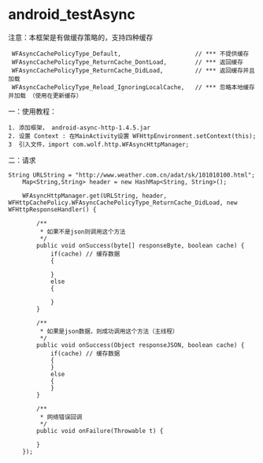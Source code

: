 # android_testAsync
 
   注意：本框架是有做缓存策略的，支持四种缓存
   
	 WFAsyncCachePolicyType_Default,                     // *** 不提供缓存
	 WFAsyncCachePolicyType_ReturnCache_DontLoad,        // *** 返回缓存
	 WFAsyncCachePolicyType_ReturnCache_DidLoad,         // *** 返回缓存并且加载
	 WFAsyncCachePolicyType_Reload_IgnoringLocalCache,   // *** 忽略本地缓存并加载 （使用在更新缓存）
  
  
一：使用教程：

    1. 添加框架， android-async-http-1.4.5.jar
    2. 设置 Context : 在MainActivity设置	WFHttpEnvironment.setContext(this);
    3  引入文件，import com.wolf.http.WFAsyncHttpManager;
    
二：请求
  
    String URLString = "http://www.weather.com.cn/adat/sk/101010100.html";
		Map<String,String> header = new HashMap<String, String>();
		
		WFAsyncHttpManager.get(URLString, header, WFHttpCachePolicy.WFAsyncCachePolicyType_ReturnCache_DidLoad, new WFHttpResponseHandler() {

			/**
			 * 如果不是json则调用这个方法
			 */
			public void onSuccess(byte[] responseByte, boolean cache) {
				if(cache) // 缓存数据
				{
					
				}
				else 
				{
					
				}
			}

			/**
			 * 如果是json数据，则成功调用这个方法（主线程）
			 */
			public void onSuccess(Object responseJSON, boolean cache) {
				if(cache) // 缓存数据
				{	
				}
				else 
				{
				}
			}

			/**
			 * 网络错误回调
			 */
			public void onFailure(Throwable t) {
				
			}
		});
